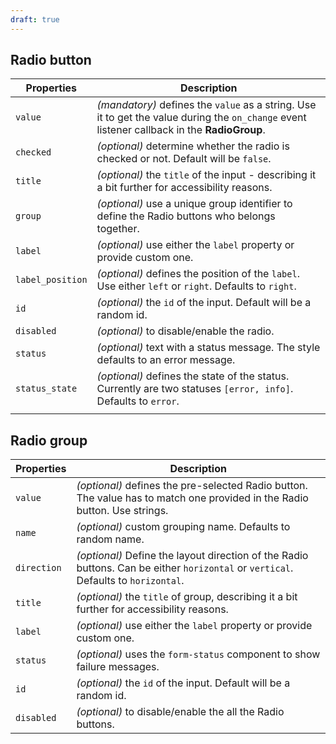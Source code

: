 ```yaml
---
draft: true
---
```


## Radio button

| Properties       | Description                                                                                                                                  |
| ---------------- | -------------------------------------------------------------------------------------------------------------------------------------------- |
| `value`          | _(mandatory)_ defines the `value` as a string. Use it to get the value during the `on_change` event listener callback in the **RadioGroup**. |
| `checked`        | _(optional)_ determine whether the radio is checked or not. Default will be `false`.                                                         |
| `title`          | _(optional)_ the `title` of the input - describing it a bit further for accessibility reasons.                                               |
| `group`          | _(optional)_ use a unique group identifier to define the Radio buttons who belongs together.                                                 |
| `label`          | _(optional)_ use either the `label` property or provide custom one.                                                                          |
| `label_position` | _(optional)_ defines the position of the `label`. Use either `left` or `right`. Defaults to `right`.                                         |
| `id`             | _(optional)_ the `id` of the input. Default will be a random id.                                                                             |
| `disabled`       | _(optional)_ to disable/enable the radio.                                                                                                    |
| `status`         | _(optional)_ text with a status message. The style defaults to an error message.                                                             |
| `status_state`   | _(optional)_ defines the state of the status. Currently are two statuses `[error, info]`. Defaults to `error`.                               |
|                  |                                                                                                                                              |

## Radio group

| Properties  | Description                                                                                                                        |
| ----------- | ---------------------------------------------------------------------------------------------------------------------------------- |
| `value`     | _(optional)_ defines the pre-selected Radio button. The value has to match one provided in the Radio button. Use strings.          |
| `name`      | _(optional)_ custom grouping name. Defaults to random name.                                                                        |
| `direction` | _(optional)_ Define the layout direction of the Radio buttons. Can be either `horizontal` or `vertical`. Defaults to `horizontal`. |
| `title`     | _(optional)_ the `title` of group, describing it a bit further for accessibility reasons.                                          |
| `label`     | _(optional)_ use either the `label` property or provide custom one.                                                                |
| `status`    | _(optional)_ uses the `form-status` component to show failure messages.                                                            |
| `id`        | _(optional)_ the `id` of the input. Default will be a random id.                                                                   |
| `disabled`  | _(optional)_ to disable/enable the all the Radio buttons.                                                                          |
